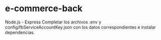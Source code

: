 # e-commerce-back
Node.js - Express
Completar los archivos .env y config/fbServiceAccountKey.json con los datos correspondientes e instalar dependencias.
